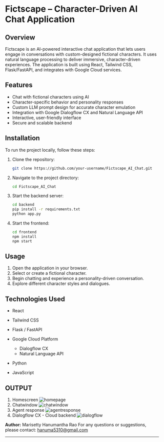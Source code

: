 # Fictscape – Character-Driven AI Chat Application

## Overview

Fictscape is an AI-powered interactive chat application that lets users engage in conversations with custom-designed fictional characters. It uses natural language processing to deliver immersive, character-driven experiences. The application is built using React, Tailwind CSS, Flask/FastAPI, and integrates with Google Cloud services.

## Features

* Chat with fictional characters using AI
* Character-specific behavior and personality responses
* Custom LLM prompt design for accurate character emulation
* Integration with Google Dialogflow CX and Natural Language API
* Interactive, user-friendly interface
* Secure and scalable backend

## Installation

To run the project locally, follow these steps:

1. Clone the repository:

   ```sh
   git clone https://github.com/your-username/Fictscape_AI_Chat.git
   ```

2. Navigate to the project directory:

   ```sh
   cd Fictscape_AI_Chat
   ```

3. Start the backend server:

   ```sh
   cd backend
   pip install -r requirements.txt
   python app.py
   ```

4. Start the frontend:

   ```sh
   cd frontend
   npm install
   npm start
   ```

## Usage

1. Open the application in your browser.
2. Select or create a fictional character.
3. Begin chatting and experience a personality-driven conversation.
4. Explore different character styles and dialogues.

## Technologies Used

* React
* Tailwind CSS
* Flask / FastAPI
* Google Cloud Platform

  * Dialogflow CX
  * Natural Language API
* Python
* JavaScript

## OUTPUT

1. Homescreen
![homepage](https://github.com/user-attachments/assets/b1153233-a204-4493-812e-f9b6a9e28aa9)
2. Chatwindow
![chatwindow](https://github.com/user-attachments/assets/26195de6-4627-404a-aa8d-ac437fe1acf9)
3. Agent response
![agentresponse](https://github.com/user-attachments/assets/0d63e848-5374-4e41-8318-c8549086e38a)
4. Dialogflow CX - Cloud backend
![dialogflow](https://github.com/user-attachments/assets/33a157ed-e975-4447-ba8d-022cae1f4710)


**Author:** Marisetty Hanumantha Rao
For any questions or suggestions, please contact: [hanuma5310@gmail.com](mailto:hanuma5310@gmail.com)

---
